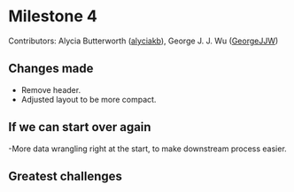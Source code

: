 # Milestone 4

Contributors: Alycia Butterworth ([alyciakb](https://github.com/alyciakb)), George J. J. Wu ([GeorgeJJW](https://github.com/GeorgeJJW))

## Changes made

- Remove header.
- Adjusted layout to be more compact.


## If we can start over again

-More data wrangling right at the start, to make downstream process easier.



## Greatest challenges
